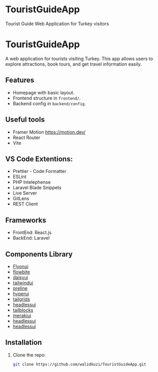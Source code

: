 # TouristGuideApp
Tourist Guide Web Application for Turkey visitors
# TouristGuideApp
A web application for tourists visiting Turkey. This app allows users to explore attractions, book tours, and get travel information easily.

## Features
- Homepage with basic layout.
- Frontend structure in `frontend/`.
- Backend config in `backend/config`.

## Useful tools
- Framer Motion https://motion.dev/
- React Router
- Vite

## VS Code Extentions:
- Prettier - Code Formatter
- ESLint
- PHP Intelephense
- Laravel Blade Snippets
- Live Server
- GitLens
- REST Client 

## Frameworks
- FrontEnd: React.js
- BackEnd: Laravel

## Components Library
- [Flyonui](https://flyonui.com/components/)
- [flowbite](https://flowbite.com/blocks/)
- [daisyui](https://daisyui.com/components/)
- [tailwindui](https://tailwindui.com/components)
- [preline](https://preline.co/examples.html)
- [hyperui](https://www.hyperui.dev/)
- [tailgrids](https://tailgrids.com/components)
- [headlessui](https://headlessui.com/)
- [tailblocks](https://tailblocks.cc/)
- [merakiui](https://merakiui.com/components)
- [headlessui](https://headlessui.com/)
- [headlessui](https://headlessui.com/)

## Installation
1. Clone the repo:
   ```bash
   git clone https://github.com/walidkuzi/TouristGuideApp.git

